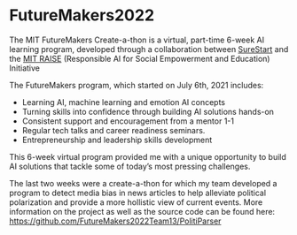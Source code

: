 # FutureMakers2022

The MIT FutureMakers Create-a-thon is a virtual, part-time 6-week AI learning program, developed through a collaboration between [SureStart](https://mysurestart.com/) and the [MIT RAISE](https://raise.mit.edu/) (Responsible AI for Social Empowerment and Education) Initiative 

The FutureMakers program, which started on July 6th, 2021 includes:

- Learning AI, machine learning and emotion AI concepts
- Turning skills into confidence through building AI solutions hands-on
- Consistent support and encouragement from a mentor 1-1
- Regular tech talks and career readiness seminars.
- Entrepreneurship and leadership skills development

This 6-week virtual program provided me with a unique opportunity to build AI solutions that tackle some of today’s most pressing challenges.

The last two weeks were a create-a-thon for which my team developed a program to detect media bias in news articles to help alleviate political polarization and provide a more hollistic view of current events. More information on the project as well as the source code can be found here: https://github.com/FutureMakers2022Team13/PolitiParser

